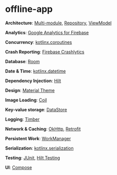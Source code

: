 # offline-app

**Architecture**:
[Multi-module](https://developer.android.com/topic/modularization),
[Repository](https://developer.android.com/topic/architecture#data-layer),
[ViewModel](https://developer.android.com/topic/libraries/architecture/viewmodel)

**Analytics**: [Google Analytics for Firebase](https://firebase.google.com/docs/analytics)

**Concurrency**: [kotlinx.coroutines](https://github.com/Kotlin/kotlinx.coroutines)

**Crash Reporting**: [Firebase Crashlytics](https://firebase.google.com/docs/crashlytics)

**Database**: [Room](https://developer.android.com/training/data-storage/room)

**Date & Time**: [kotlinx.datetime](https://github.com/Kotlin/kotlinx-datetime)

**Dependency Injection**: [Hilt](https://dagger.dev/hilt/)

**Design**: [Material Theme](https://developer.android.com/jetpack/compose/designsystems/material)

**Image Loading**: [Coil](https://coil-kt.github.io/coil/)

**Key-value storage**: [DataStore](https://developer.android.com/topic/libraries/architecture/datastore)

**Logging**: [Timber](https://github.com/JakeWharton/timber)

**Network & Caching**: [OkHttp](https://square.github.io/okhttp/), [Retrofit](https://square.github.io/retrofit/)

**Persistent Work**: [WorkManager](https://developer.android.com/topic/libraries/architecture/workmanager)

**Serialization**: [kotlinx.serialization](https://github.com/Kotlin/kotlinx.serialization)

**Testing**: [JUnit](https://junit.org/junit5/), [Hilt Testing](https://dagger.dev/hilt/testing)

**UI**: [Compose](https://developer.android.com/jetpack/compose)
